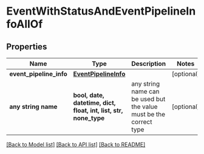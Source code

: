 # EventWithStatusAndEventPipelineInfoAllOf


## Properties
Name | Type | Description | Notes
------------ | ------------- | ------------- | -------------
**event_pipeline_info** | [**EventPipelineInfo**](EventPipelineInfo.md) |  | [optional] 
**any string name** | **bool, date, datetime, dict, float, int, list, str, none_type** | any string name can be used but the value must be the correct type | [optional]

[[Back to Model list]](../README.md#documentation-for-models) [[Back to API list]](../README.md#documentation-for-api-endpoints) [[Back to README]](../README.md)


